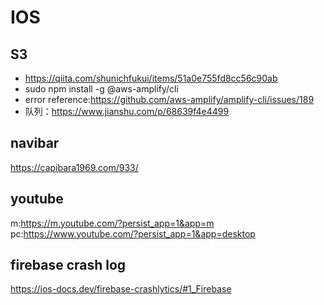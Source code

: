 # IOS

## S3
* https://qiita.com/shunichfukui/items/51a0e755fd8cc56c90ab  
* sudo npm install -g @aws-amplify/cli  
* error reference:https://github.com/aws-amplify/amplify-cli/issues/189  
* 队列：https://www.jianshu.com/p/68639f4e4499 

## navibar
https://capibara1969.com/933/

## youtube
m:https://m.youtube.com/?persist_app=1&app=m
pc:https://www.youtube.com/?persist_app=1&app=desktop

## firebase crash log
https://ios-docs.dev/firebase-crashlytics/#1_Firebase

